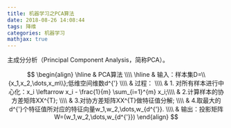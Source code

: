 ```yaml
---
title: 机器学习之PCA算法
date: 2018-08-26 14:08:44
tags: 降维
categories: 机器学习
mathjax: true
---
```


主成分分析（Principal Component Analysis，简称PCA）。


$$
\begin{align}
\hline 
& PCA算法 \\\\
\hline
& 输入：样本集D=\\{x_1,x_2,\dots,x_m\\};低维空间维数d^{'} \\\\
& 过程： \\\\
& 1. 对所有样本进行中心化：x_i \leftarrow x_i - \frac{1}{m} \sum_{i=1}^{m} x_i;\\\\
& 2.计算样本的协方差矩阵XX^{T}; \\\\
& 3.对协方差矩阵XX^{T}做特征值分解; \\\\
& 4.取最大的d^{'}个特征值所对应的特征向量w_1,w_2,\dots,w_{d^{'}}. \\\\
& 输出：投影矩阵W=(w_1,w_2,\dots,w_{d^{'}})
\end{align}
$$
